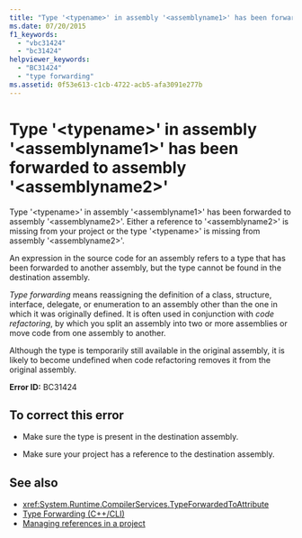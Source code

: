 ```yaml
---
title: "Type '<typename>' in assembly '<assemblyname1>' has been forwarded to assembly '<assemblyname2>'"
ms.date: 07/20/2015
f1_keywords: 
  - "vbc31424"
  - "bc31424"
helpviewer_keywords: 
  - "BC31424"
  - "type forwarding"
ms.assetid: 0f53e613-c1cb-4722-acb5-afa3091e277b
---
```

# Type '\<typename>' in assembly '\<assemblyname1>' has been forwarded to assembly '\<assemblyname2>'
Type '\<typename>' in assembly '\<assemblyname1>' has been forwarded to assembly '\<assemblyname2>'. Either a reference to '\<assemblyname2>' is missing from your project or the type '\<typename>' is missing from assembly '\<assemblyname2>'.  
  
 An expression in the source code for an assembly refers to a type that has been forwarded to another assembly, but the type cannot be found in the destination assembly.  
  
 *Type forwarding* means reassigning the definition of a class, structure, interface, delegate, or enumeration to an assembly other than the one in which it was originally defined. It is often used in conjunction with *code refactoring*, by which you split an assembly into two or more assemblies or move code from one assembly to another.  
  
 Although the type is temporarily still available in the original assembly, it is likely to become undefined when code refactoring removes it from the original assembly.  
  
 **Error ID:** BC31424  
  
## To correct this error  
  
-   Make sure the type is present in the destination assembly.  
  
-   Make sure your project has a reference to the destination assembly.  
  
## See also
- <xref:System.Runtime.CompilerServices.TypeForwardedToAttribute>
- [Type Forwarding (C++/CLI)](/cpp/windows/type-forwarding-cpp-cli)
- [Managing references in a project](/visualstudio/ide/managing-references-in-a-project)

